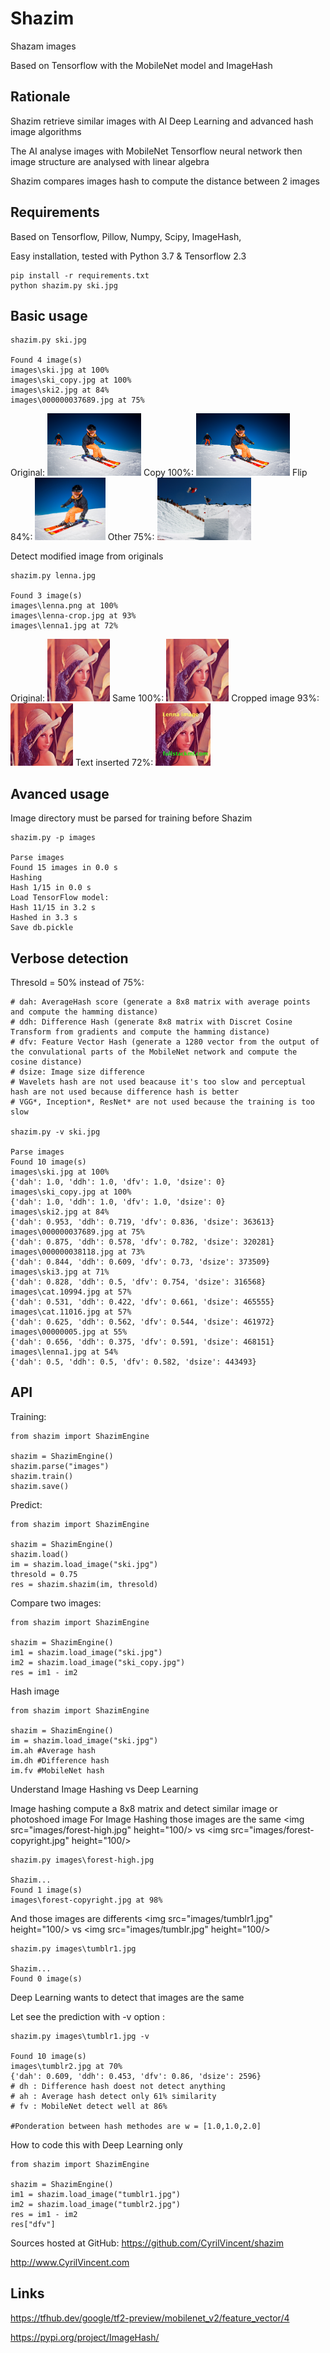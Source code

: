 Shazim
===========

Shazam images

Based on Tensorflow with the MobileNet model and ImageHash 

Rationale
---------

Shazim retrieve similar images with AI Deep Learning and advanced hash image algorithms

The AI analyse images with MobileNet Tensorflow neural network then image structure are analysed with linear algebra

Shazim compares images hash to compute the distance between 2 images

Requirements
-------------
Based on Tensorflow, Pillow, Numpy, Scipy, ImageHash,

Easy installation, tested with Python 3.7 & Tensorflow 2.3

	pip install -r requirements.txt
	python shazim.py ski.jpg

Basic usage
------------

    shazim.py ski.jpg

    Found 4 image(s)
    images\ski.jpg at 100%
    images\ski_copy.jpg at 100%
    images\ski2.jpg at 84%
    images\000000037689.jpg at 75%


Original: <a href="ski.jpg"><img src="ski.jpg" height="100"/></a>
Copy 100%: <a href="images/ski_copy.jpg"><img src="images/ski_copy.jpg" height="100"/></a>
Flip 84%: <a href="images/ski2.jpg"><img src="images/ski2.jpg" height="100"/></a>
Other 75%: <a href="images/000000037689.jpg"><img src="images/000000037689.jpg" height="100"/></a>

Detect modified image from originals

    shazim.py lenna.jpg

    Found 3 image(s)
    images\lenna.png at 100%
    images\lenna-crop.jpg at 93%
    images\lenna1.jpg at 72%


Original: <a href="lenna.png"><img src="lenna.png" height="100"/></a>
Same 100%: <a href="images/lenna.png"><img src="images/lenna.png" height="100"/></a>
Cropped image 93%: <a href="images/lenna-crop.jpg"><img src="images/lenna-crop.jpg" height="100"/></a>
Text inserted 72%: <a href="images/lenna1.jpg"><img src="images/lenna1.jpg" height="100"/></a>

Avanced usage
--------------
Image directory must be parsed for training before Shazim

    shazim.py -p images

    Parse images
    Found 15 images in 0.0 s
    Hashing
    Hash 1/15 in 0.0 s
    Load TensorFlow model:
    Hash 11/15 in 3.2 s
    Hashed in 3.3 s
    Save db.pickle

Verbose detection
------------------
Thresold = 50% instead of 75%:

    # dah: AverageHash score (generate a 8x8 matrix with average points and compute the hamming distance)
    # ddh: Difference Hash (generate 8x8 matrix with Discret Cosine Transform from gradients and compute the hamming distance)
    # dfv: Feature Vector Hash (generate a 1280 vector from the output of the convulational parts of the MobileNet network and compute the cosine distance)
    # dsize: Image size difference
    # Wavelets hash are not used beacause it's too slow and perceptual hash are not used because difference hash is better
    # VGG*, Inception*, ResNet* are not used because the training is too slow
    
    shazim.py -v ski.jpg

    Parse images
    Found 10 image(s)
    images\ski.jpg at 100%
    {'dah': 1.0, 'ddh': 1.0, 'dfv': 1.0, 'dsize': 0}
    images\ski_copy.jpg at 100%
    {'dah': 1.0, 'ddh': 1.0, 'dfv': 1.0, 'dsize': 0}
    images\ski2.jpg at 84%
    {'dah': 0.953, 'ddh': 0.719, 'dfv': 0.836, 'dsize': 363613}
    images\000000037689.jpg at 75%
    {'dah': 0.875, 'ddh': 0.578, 'dfv': 0.782, 'dsize': 320281}
    images\000000038118.jpg at 73%
    {'dah': 0.844, 'ddh': 0.609, 'dfv': 0.73, 'dsize': 373509}
    images\ski3.jpg at 71%
    {'dah': 0.828, 'ddh': 0.5, 'dfv': 0.754, 'dsize': 316568}
    images\cat.10994.jpg at 57%
    {'dah': 0.531, 'ddh': 0.422, 'dfv': 0.661, 'dsize': 465555}
    images\cat.11016.jpg at 57%
    {'dah': 0.625, 'ddh': 0.562, 'dfv': 0.544, 'dsize': 461972}
    images\00000005.jpg at 55%
    {'dah': 0.656, 'ddh': 0.375, 'dfv': 0.591, 'dsize': 468151}
    images\lenna1.jpg at 54%
    {'dah': 0.5, 'ddh': 0.5, 'dfv': 0.582, 'dsize': 443493}

API
---
Training:

    from shazim import ShazimEngine

    shazim = ShazimEngine()
    shazim.parse("images")
    shazim.train()
    shazim.save()

Predict:

    from shazim import ShazimEngine

    shazim = ShazimEngine()
    shazim.load()
    im = shazim.load_image("ski.jpg")
    thresold = 0.75
    res = shazim.shazim(im, thresold)

Compare two images:

    from shazim import ShazimEngine

    shazim = ShazimEngine()
    im1 = shazim.load_image("ski.jpg")
    im2 = shazim.load_image("ski_copy.jpg")
    res = im1 - im2
    

Hash image

    from shazim import ShazimEngine

    shazim = ShazimEngine()
    im = shazim.load_image("ski.jpg")
    im.ah #Average hash
    im.dh #Difference hash
    im.fv #MobileNet hash
    
Understand Image Hashing vs Deep Learning

Image hashing compute a 8x8 matrix and detect similar image or photoshoed image
For Image Hashing those images are the same
<img src="images/forest-high.jpg" height="100/> vs <img src="images/forest-copyright.jpg" height="100/> 
    
    shazim.py images\forest-high.jpg
    
    Shazim...
    Found 1 image(s)
    images\forest-copyright.jpg at 98%

And those images are differents
<img src="images/tumblr1.jpg" height="100/> vs <img src="images/tumblr.jpg" height="100/>

    shazim.py images\tumblr1.jpg
    
    Shazim...
    Found 0 image(s)

Deep Learning wants to detect that images are the same

Let see the prediction with -v option :

    shazim.py images\tumblr1.jpg -v
    
    Found 10 image(s)
    images\tumblr2.jpg at 70%
    {'dah': 0.609, 'ddh': 0.453, 'dfv': 0.86, 'dsize': 2596}
    # dh : Difference hash doest not detect anything
    # ah : Average hash detect only 61% similarity
    # fv : MobileNet detect well at 86%
    
    #Ponderation between hash methodes are w = [1.0,1.0,2.0]

How to code this with Deep Learning only

    from shazim import ShazimEngine

    shazim = ShazimEngine()
    im1 = shazim.load_image("tumblr1.jpg")
    im2 = shazim.load_image("tumblr2.jpg")
    res = im1 - im2
    res["dfv"]
    



Sources hosted at GitHub: https://github.com/CyrilVincent/shazim

http://www.CyrilVincent.com

Links
------
https://tfhub.dev/google/tf2-preview/mobilenet_v2/feature_vector/4

https://pypi.org/project/ImageHash/



